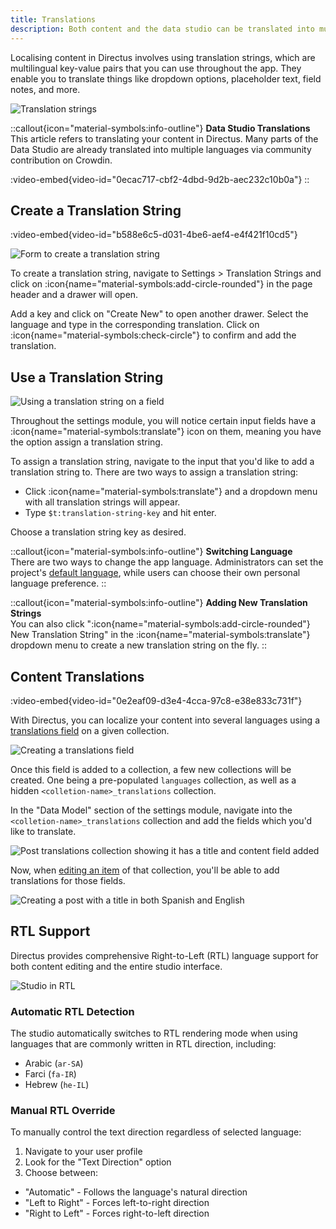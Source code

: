 ```yaml
---
title: Translations
description: Both content and the data studio can be translated into multiple languages. 
---
```


Localising content in Directus involves using translation strings, which are multilingual key-value pairs that you can use throughout the app. They enable you to translate things like dropdown options, placeholder text, field notes, and more.

![Translation strings](/img/d2348575-9fbb-4c38-9d9f-22e32799ded7.webp)

::callout{icon="material-symbols:info-outline"}
**Data Studio Translations**  
This article refers to translating your content in Directus. Many parts of the Data Studio are already translated into multiple languages via community contribution on Crowdin.

:video-embed{video-id="0ecac717-cbf2-4dbd-9d2b-aec232c10b0a"}
::


## Create a Translation String

:video-embed{video-id="b588e6c5-d031-4be6-aef4-e4f421f10cd5"}

![Form to create a translation string](/img/1ca1ec31-2263-4b69-b87b-95449ec98bbd.webp)

To create a translation string, navigate to Settings > Translation Strings and click on :icon{name="material-symbols:add-circle-rounded"} in the page header and a drawer will open.

Add a key and click on "Create New" to open another drawer. Select the language and type in the corresponding translation. Click on :icon{name="material-symbols:check-circle"} to confirm and add the translation.

## Use a Translation String

![Using a translation string on a field](/img/c26df052-5b97-401d-97f8-5c7c7bc29952.webp)

Throughout the settings module, you will notice certain input fields have a :icon{name="material-symbols:translate"} icon on them, meaning you have the option assign a translation string.

To assign a translation string, navigate to the input that you'd like to add a translation string to. There are two ways to assign a translation string:

- Click :icon{name="material-symbols:translate"} and a dropdown menu with all translation strings will appear.
- Type `$t:translation-string-key` and hit enter.

Choose a translation string key as desired.

::callout{icon="material-symbols:info-outline"}
**Switching Language**  
There are two ways to change the app language. Administrators can set the project's
[default language](/configuration/translations), while users can choose their own personal language preference.
::

::callout{icon="material-symbols:info-outline"}
**Adding New Translation Strings**  
You can also click ":icon{name="material-symbols:add-circle-rounded"} New Translation String" in the :icon{name="material-symbols:translate"} dropdown menu to create a new translation string on the fly.
::

## Content Translations

:video-embed{video-id="0e2eaf09-d3e4-4cca-97c8-e38e833c731f"}

With Directus, you can localize your content into several languages using a [translations field](/guides/data-model/relationships) on a given collection.

![Creating a translations field](/img/3097a653-da4f-449a-a5d5-4dcf62da73bd.webp)

Once this field is added to a collection, a few new collections will be created. One being a pre-populated `languages` collection, as well as a hidden `<colletion-name>_translations` collection.

In the "Data Model" section of the settings module, navigate into the `<colletion-name>_translations` collection and add the fields which you'd like to translate.

![Post translations collection showing it has a title and content field added](/img/ec059ce9-ece1-4353-8844-7e557a4556c4.webp)

Now, when [editing an item](/guides/content/editor) of that collection, you'll be able to add translations for those fields.

![Creating a post with a title in both Spanish and English](/img/774ac37b-1c9e-433b-80ba-deededd8e406.webp)

## RTL Support

Directus provides comprehensive Right-to-Left (RTL) language support for both content editing and the entire studio interface.

![Studio in RTL](/img/rtl-app.webp)

### Automatic RTL Detection

The studio automatically switches to RTL rendering mode when using languages that are commonly written in RTL direction, including:

- Arabic (`ar-SA`)
- Farci (`fa-IR`)
- Hebrew (`he-IL`)

### Manual RTL Override

To manually control the text direction regardless of selected language:

1. Navigate to your user profile
2. Look for the "Text Direction" option
3. Choose between:
  - "Automatic" - Follows the language's natural direction
  - "Left to Right" - Forces left-to-right direction
  - "Right to Left" - Forces right-to-left direction

